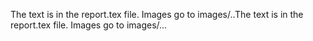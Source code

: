 The text is in the report.tex file. Images go to images/..The text is in the report.tex file. Images go to images/...
